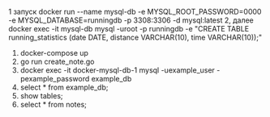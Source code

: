

1 запуск
docker run --name mysql-db -e MYSQL_ROOT_PASSWORD=0000 -e MYSQL_DATABASE=runningdb -p 3308:3306 -d mysql:latest
2, далее
docker exec -it mysql-db mysql -uroot -p runningdb -e "CREATE TABLE running_statistics (date DATE, distance VARCHAR(10), time VARCHAR(10));"


1. docker-compose up
2. go run create_note.go
3. docker exec -it docker-mysql-db-1 mysql -uexample_user -pexample_password example_db
4. select * from example_db;
5. show tables;
6. select * from notes;